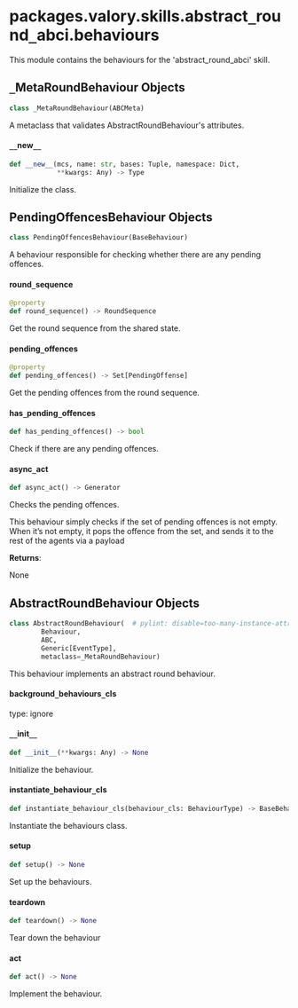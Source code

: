 <a id="packages.valory.skills.abstract_round_abci.behaviours"></a>

# packages.valory.skills.abstract`_`round`_`abci.behaviours

This module contains the behaviours for the 'abstract_round_abci' skill.

<a id="packages.valory.skills.abstract_round_abci.behaviours._MetaRoundBehaviour"></a>

## `_`MetaRoundBehaviour Objects

```python
class _MetaRoundBehaviour(ABCMeta)
```

A metaclass that validates AbstractRoundBehaviour's attributes.

<a id="packages.valory.skills.abstract_round_abci.behaviours._MetaRoundBehaviour.__new__"></a>

#### `__`new`__`

```python
def __new__(mcs, name: str, bases: Tuple, namespace: Dict,
            **kwargs: Any) -> Type
```

Initialize the class.

<a id="packages.valory.skills.abstract_round_abci.behaviours.PendingOffencesBehaviour"></a>

## PendingOffencesBehaviour Objects

```python
class PendingOffencesBehaviour(BaseBehaviour)
```

A behaviour responsible for checking whether there are any pending offences.

<a id="packages.valory.skills.abstract_round_abci.behaviours.PendingOffencesBehaviour.round_sequence"></a>

#### round`_`sequence

```python
@property
def round_sequence() -> RoundSequence
```

Get the round sequence from the shared state.

<a id="packages.valory.skills.abstract_round_abci.behaviours.PendingOffencesBehaviour.pending_offences"></a>

#### pending`_`offences

```python
@property
def pending_offences() -> Set[PendingOffense]
```

Get the pending offences from the round sequence.

<a id="packages.valory.skills.abstract_round_abci.behaviours.PendingOffencesBehaviour.has_pending_offences"></a>

#### has`_`pending`_`offences

```python
def has_pending_offences() -> bool
```

Check if there are any pending offences.

<a id="packages.valory.skills.abstract_round_abci.behaviours.PendingOffencesBehaviour.async_act"></a>

#### async`_`act

```python
def async_act() -> Generator
```

Checks the pending offences.

This behaviour simply checks if the set of pending offences is not empty.
When it’s not empty, it pops the offence from the set, and sends it to the rest of the agents via a payload

**Returns**:

None

<a id="packages.valory.skills.abstract_round_abci.behaviours.AbstractRoundBehaviour"></a>

## AbstractRoundBehaviour Objects

```python
class AbstractRoundBehaviour(  # pylint: disable=too-many-instance-attributes
        Behaviour,
        ABC,
        Generic[EventType],
        metaclass=_MetaRoundBehaviour)
```

This behaviour implements an abstract round behaviour.

<a id="packages.valory.skills.abstract_round_abci.behaviours.AbstractRoundBehaviour.background_behaviours_cls"></a>

#### background`_`behaviours`_`cls

type: ignore

<a id="packages.valory.skills.abstract_round_abci.behaviours.AbstractRoundBehaviour.__init__"></a>

#### `__`init`__`

```python
def __init__(**kwargs: Any) -> None
```

Initialize the behaviour.

<a id="packages.valory.skills.abstract_round_abci.behaviours.AbstractRoundBehaviour.instantiate_behaviour_cls"></a>

#### instantiate`_`behaviour`_`cls

```python
def instantiate_behaviour_cls(behaviour_cls: BehaviourType) -> BaseBehaviour
```

Instantiate the behaviours class.

<a id="packages.valory.skills.abstract_round_abci.behaviours.AbstractRoundBehaviour.setup"></a>

#### setup

```python
def setup() -> None
```

Set up the behaviours.

<a id="packages.valory.skills.abstract_round_abci.behaviours.AbstractRoundBehaviour.teardown"></a>

#### teardown

```python
def teardown() -> None
```

Tear down the behaviour

<a id="packages.valory.skills.abstract_round_abci.behaviours.AbstractRoundBehaviour.act"></a>

#### act

```python
def act() -> None
```

Implement the behaviour.

